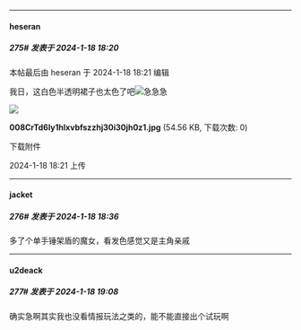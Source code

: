 
*****

####  heseran  
##### 275#       发表于 2024-1-18 18:20

 本帖最后由 heseran 于 2024-1-18 18:21 编辑 

我日，这白色半透明裙子也太色了吧<img src="https://static.saraba1st.com/image/smiley/face2017/079.png" referrerpolicy="no-referrer">急急急

<img src="https://img.saraba1st.com/forum/202401/18/182120eddx17vck7zvfh4f.jpg" referrerpolicy="no-referrer">

<strong>008CrTd6ly1hlxvbfszzhj30i30jh0z1.jpg</strong> (54.56 KB, 下载次数: 0)

下载附件

2024-1-18 18:21 上传


*****

####  jacket  
##### 276#       发表于 2024-1-18 18:36

多了个单手锤架盾的魔女，看发色感觉又是主角亲戚


*****

####  u2deack  
##### 277#       发表于 2024-1-18 19:08

确实急啊其实我也没看情报玩法之类的，能不能直接出个试玩啊

